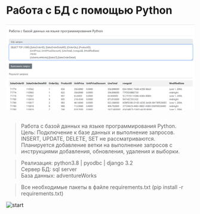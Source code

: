 # Работа с БД с помощью Python
![start](https://github.com/legion088/python-mssql/blob/only-select/readme_img/start_screen_page.png)<br><br>
> Работа с базой данных на языке программирования Python.<br>
Цель: Подключение к базе данных и выполнение запросов.<br>
INSERT, UPDATE, DELETE, SET не рассматриваются.<br>
Планируется добавление ветки на выполнение запросов с инструкциями добавления, обновления, удаления и выборки.

> Реализация:   python3.8 | pyodbc | django 3.2 <br>
Сервер БД:    sql server <br>
База данных:  adventureWorks <br>

> Все необходимые пакеты в файле requirements.txt (pip install -r requirements.txt)

![start](https://github.com/legion088/python-mssql/blob/only-select/readme_img/description.gif)<br>

